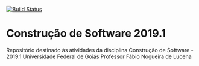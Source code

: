 [![Build Status](https://travis-ci.org/rebeccamoraes/cs-2019-01.svg?branch=master)](https://travis-ci.org/rebeccamoraes/cs-2019-01)
# Construção de Software 2019.1
Repositório destinado às atividades da disciplina Construção de Software - 2019.1
Universidade Federal de Goiás
Professor Fábio Nogueira de Lucena
